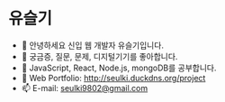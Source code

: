 # 유슬기 #

 - 👋 안녕하세요 신입 웹 개발자 유슬기입니다.
 - 👀 궁금증, 질문, 문제, 디지털기기를 좋아합니다.
 - 🌱 JavaScript, React, Node.js, mongoDB를 공부합니다.
 - 💞️ Web Portfolio: http://seulki.duckdns.org/project
 - 📫 E-mail: seulki9802@gmail.com
